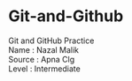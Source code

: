 # Git-and-Github
Git and GitHub Practice
<br>
Name : Nazal Malik
<br>
Source : Apna Clg
<br>
Level : Intermediate
